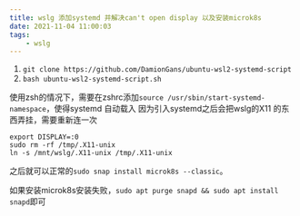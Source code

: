 ```yaml
---
title: wslg 添加systemd 并解决can't open display 以及安装microk8s
date: 2021-11-04 11:00:03
tags:
    - wslg
---
```



1. `git clone https://github.com/DamionGans/ubuntu-wsl2-systemd-script`
2. `bash ubuntu-wsl2-systemd-script.sh`

使用zsh的情况下，需要在zshrc添加`source /usr/sbin/start-systemd-namespace`，使得systemd 自动载入
因为引入systemd之后会把wslg的X11 的东西弄挂，需要重新连一次
```
export DISPLAY=:0
sudo rm -rf /tmp/.X11-unix
ln -s /mnt/wslg/.X11-unix /tmp/.X11-unix
```

之后就可以正常的`sudo snap install microk8s --classic`。

如果安装microk8s安装失败，`sudo apt purge snapd && sudo apt install snapd`即可